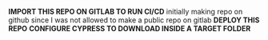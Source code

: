 **IMPORT THIS REPO ON GITLAB TO RUN CI/CD**
initially making repo on github since I was not allowed to make a public repo on gitlab
**DEPLOY THIS REPO**
**CONFIGURE CYPRESS TO DOWNLOAD INSIDE A TARGET FOLDER**